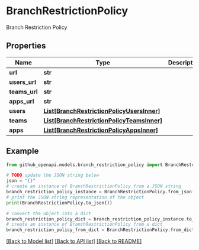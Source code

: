 # BranchRestrictionPolicy

Branch Restriction Policy

## Properties

Name | Type | Description | Notes
------------ | ------------- | ------------- | -------------
**url** | **str** |  | 
**users_url** | **str** |  | 
**teams_url** | **str** |  | 
**apps_url** | **str** |  | 
**users** | [**List[BranchRestrictionPolicyUsersInner]**](BranchRestrictionPolicyUsersInner.md) |  | 
**teams** | [**List[BranchRestrictionPolicyTeamsInner]**](BranchRestrictionPolicyTeamsInner.md) |  | 
**apps** | [**List[BranchRestrictionPolicyAppsInner]**](BranchRestrictionPolicyAppsInner.md) |  | 

## Example

```python
from github_openapi.models.branch_restriction_policy import BranchRestrictionPolicy

# TODO update the JSON string below
json = "{}"
# create an instance of BranchRestrictionPolicy from a JSON string
branch_restriction_policy_instance = BranchRestrictionPolicy.from_json(json)
# print the JSON string representation of the object
print(BranchRestrictionPolicy.to_json())

# convert the object into a dict
branch_restriction_policy_dict = branch_restriction_policy_instance.to_dict()
# create an instance of BranchRestrictionPolicy from a dict
branch_restriction_policy_from_dict = BranchRestrictionPolicy.from_dict(branch_restriction_policy_dict)
```
[[Back to Model list]](../README.md#documentation-for-models) [[Back to API list]](../README.md#documentation-for-api-endpoints) [[Back to README]](../README.md)


